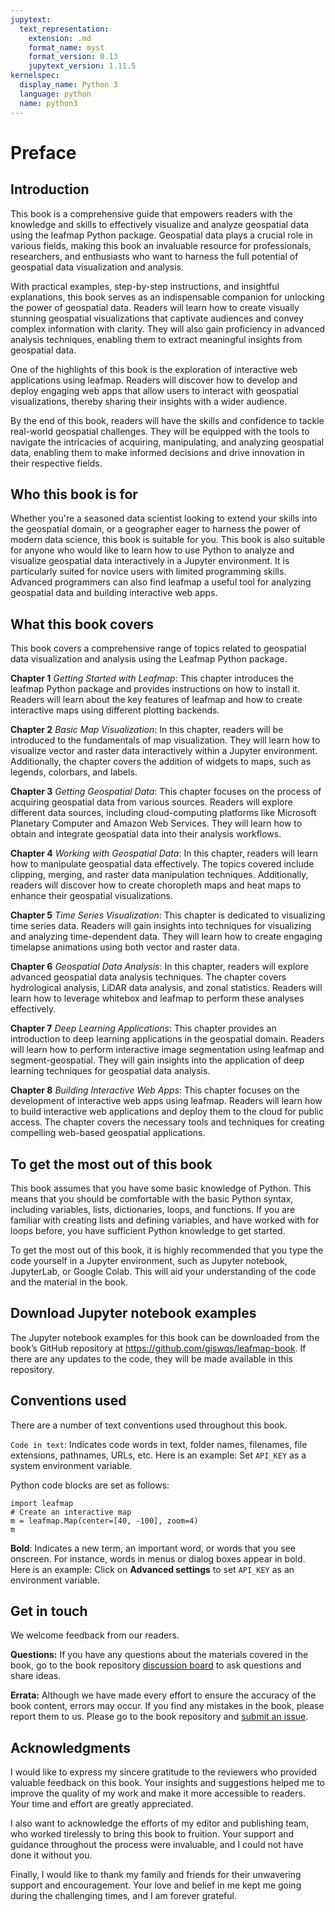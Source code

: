 ```yaml
---
jupytext:
  text_representation:
    extension: .md
    format_name: myst
    format_version: 0.13
    jupytext_version: 1.11.5
kernelspec:
  display_name: Python 3
  language: python
  name: python3
---
```


# Preface

## Introduction

This book is a comprehensive guide that empowers readers with the knowledge and skills to effectively visualize and analyze geospatial data using the leafmap Python package. Geospatial data plays a crucial role in various fields, making this book an invaluable resource for professionals, researchers, and enthusiasts who want to harness the full potential of geospatial data visualization and analysis.

With practical examples, step-by-step instructions, and insightful explanations, this book serves as an indispensable companion for unlocking the power of geospatial data. Readers will learn how to create visually stunning geospatial visualizations that captivate audiences and convey complex information with clarity. They will also gain proficiency in advanced analysis techniques, enabling them to extract meaningful insights from geospatial data.

One of the highlights of this book is the exploration of interactive web applications using leafmap. Readers will discover how to develop and deploy engaging web apps that allow users to interact with geospatial visualizations, thereby sharing their insights with a wider audience.

By the end of this book, readers will have the skills and confidence to tackle real-world geospatial challenges. They will be equipped with the tools to navigate the intricacies of acquiring, manipulating, and analyzing geospatial data, enabling them to make informed decisions and drive innovation in their respective fields.

## Who this book is for

Whether you're a seasoned data scientist looking to extend your skills into the geospatial domain, or a geographer eager to harness the power of modern data science, this book is suitable for you. This book is also suitable for anyone who would like to learn how to use Python to analyze and visualize geospatial data interactively in a Jupyter environment. It is particularly suited for novice users with limited programming skills. Advanced programmers can also find leafmap a useful tool for analyzing geospatial data and building interactive web apps.

## What this book covers

This book covers a comprehensive range of topics related to geospatial data visualization and analysis using the Leafmap Python package.

**Chapter 1** _Getting Started with Leafmap_: This chapter introduces the leafmap Python package and provides instructions on how to install it. Readers will learn about the key features of leafmap and how to create interactive maps using different plotting backends.

**Chapter 2** _Basic Map Visualization_: In this chapter, readers will be introduced to the fundamentals of map visualization. They will learn how to visualize vector and raster data interactively within a Jupyter environment. Additionally, the chapter covers the addition of widgets to maps, such as legends, colorbars, and labels.

**Chapter 3** _Getting Geospatial Data_: This chapter focuses on the process of acquiring geospatial data from various sources. Readers will explore different data sources, including cloud-computing platforms like Microsoft Planetary Computer and Amazon Web Services. They will learn how to obtain and integrate geospatial data into their analysis workflows.

**Chapter 4** _Working with Geospatial Data_: In this chapter, readers will learn how to manipulate geospatial data effectively. The topics covered include clipping, merging, and raster data manipulation techniques. Additionally, readers will discover how to create choropleth maps and heat maps to enhance their geospatial visualizations.

**Chapter 5** _Time Series Visualization_: This chapter is dedicated to visualizing time series data. Readers will gain insights into techniques for visualizing and analyzing time-dependent data. They will learn how to create engaging timelapse animations using both vector and raster data.

**Chapter 6** _Geospatial Data Analysis_: In this chapter, readers will explore advanced geospatial data analysis techniques. The chapter covers hydrological analysis, LiDAR data analysis, and zonal statistics. Readers will learn how to leverage whitebox and leafmap to perform these analyses effectively.

**Chapter 7** _Deep Learning Applications_: This chapter provides an introduction to deep learning applications in the geospatial domain. Readers will learn how to perform interactive image segmentation using leafmap and segment-geospatial. They will gain insights into the application of deep learning techniques for geospatial data analysis.

**Chapter 8** _Building Interactive Web Apps_: This chapter focuses on the development of interactive web apps using leafmap. Readers will learn how to build interactive web applications and deploy them to the cloud for public access. The chapter covers the necessary tools and techniques for creating compelling web-based geospatial applications.

## To get the most out of this book

This book assumes that you have some basic knowledge of Python. This means that you should be comfortable with the basic Python syntax, including variables, lists, dictionaries, loops, and functions. If you are familiar with creating lists and defining variables, and have worked with for loops before, you have sufficient Python knowledge to get started.

To get the most out of this book, it is highly recommended that you type the code yourself in a Jupyter environment, such as Jupyter notebook, JupyterLab, or Google Colab. This will aid your understanding of the code and the material in the book.

## Download Jupyter notebook examples

The Jupyter notebook examples for this book can be downloaded from the book’s GitHub repository at <https://github.com/giswqs/leafmap-book>. If there are any updates to the code, they will be made available in this repository.

## Conventions used

There are a number of text conventions used throughout this book.

`Code in text`: Indicates code words in text, folder names, filenames, file extensions, pathnames, URLs, etc. Here is an example: Set `API_KEY` as a system environment variable.

Python code blocks are set as follows:

```{code-cell}
import leafmap
# Create an interactive map
m = leafmap.Map(center=[40, -100], zoom=4)
m
```

**Bold**: Indicates a new term, an important word, or words that you see onscreen. For instance, words in menus or dialog boxes appear in bold. Here is an example: Click on **Advanced settings** to set `API_KEY` as an environment variable.

## Get in touch

We welcome feedback from our readers.

**Questions:** If you have any questions about the materials covered in the book, go to the book repository [discussion board](https://bit.ly/leafbook-qa) to ask questions and share ideas.

**Errata:** Although we have made every effort to ensure the accuracy of the book content, errors may occur. If you find any mistakes in the book, please report them to us. Please go to the book repository and [submit an issue](https://bit.ly/leafbook-issues).

## Acknowledgments

I would like to express my sincere gratitude to the reviewers who provided valuable feedback on this book. Your insights and suggestions helped me to improve the quality of my work and make it more accessible to readers. Your time and effort are greatly appreciated.

I also want to acknowledge the efforts of my editor and publishing team, who worked tirelessly to bring this book to fruition. Your support and guidance throughout the process were invaluable, and I could not have done it without you.

Finally, I would like to thank my family and friends for their unwavering support and encouragement. Your love and belief in me kept me going during the challenging times, and I am forever grateful.
